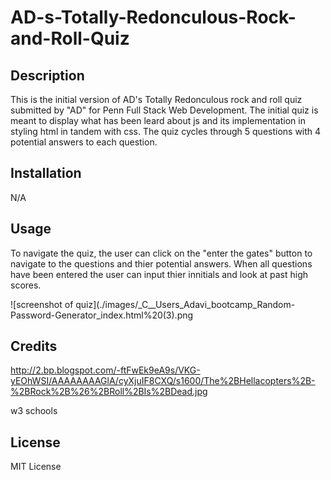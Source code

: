 # AD-s-Totally-Redonculous-Rock-and-Roll-Quiz

## Description

This is the initial version of AD's Totally Redonculous rock and roll quiz submitted by "AD" for Penn Full Stack Web Development. The initial quiz is meant to display what has been leard about js and its implementation in styling html in tandem with css. The quiz cycles through 5 questions with 4 potential answers to each question.
## Installation

N/A

## Usage

To navigate the quiz, the user can click on the "enter the gates" button to navigate to the questions and thier potential answers. When all questions have been entered the user can input thier innitials and look at past high scores.

![screenshot of quiz](./images/_C__Users_Adavi_bootcamp_Random-Password-Generator_index.html%20(3).png

## Credits
http://2.bp.blogspot.com/-ftFwEk9eA9s/VKG-yEOhWSI/AAAAAAAAGlA/cyXjuIF8CXQ/s1600/The%2BHellacopters%2B-%2BRock%2B%26%2BRoll%2BIs%2BDead.jpg

w3 schools
## License

MIT License